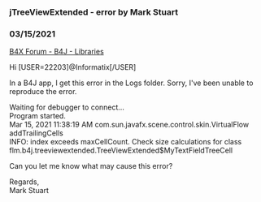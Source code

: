 ### jTreeViewExtended - error by Mark Stuart
### 03/15/2021
[B4X Forum - B4J - Libraries](https://www.b4x.com/android/forum/threads/128670/)

Hi [USER=22203]@Informatix[/USER]  
  
In a B4J app, I get this error in the Logs folder. Sorry, I've been unable to reproduce the error.  
  
Waiting for debugger to connect…  
Program started.  
Mar 15, 2021 11:38:19 AM com.sun.javafx.scene.control.skin.VirtualFlow addTrailingCells  
INFO: index exceeds maxCellCount. Check size calculations for class flm.b4j.treeviewextended.TreeViewExtended$MyTextFieldTreeCell  
  
Can you let me know what may cause this error?  
  
Regards,  
Mark Stuart